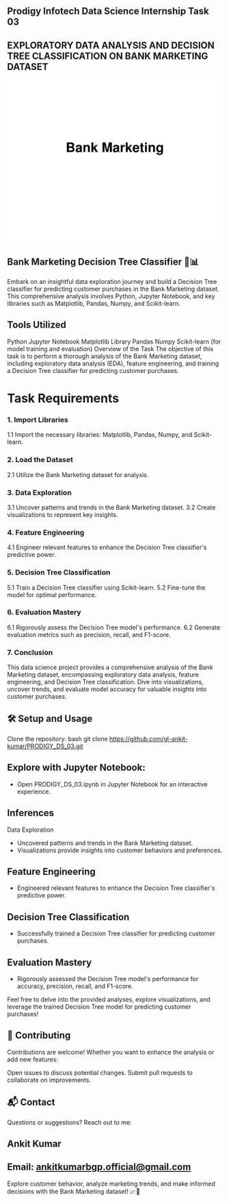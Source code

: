 ## Prodigy Infotech Data Science Internship Task 03

## EXPLORATORY DATA ANALYSIS AND DECISION TREE CLASSIFICATION ON BANK MARKETING DATASET
<div align="center">
 <img src="https://github.com/gl-ankit-kumar/PRODIGY_DS_03/blob/main/bank-marketing.png" alt="Bank Marketing Logo">
</div>

## Bank Marketing Decision Tree Classifier 🏦📊
Embark on an insightful data exploration journey and build a Decision Tree classifier for predicting customer purchases in the Bank Marketing dataset. This comprehensive analysis involves Python, Jupyter Notebook, and key libraries such as Matplotlib, Pandas, Numpy, and Scikit-learn.

## Tools Utilized
Python
Jupyter Notebook
Matplotlib Library
Pandas
Numpy
Scikit-learn (for model training and evaluation)
Overview of the Task
The objective of this task is to perform a thorough analysis of the Bank Marketing dataset, including exploratory data analysis (EDA), feature engineering, and training a Decision Tree classifier for predicting customer purchases.

# Task Requirements
### 1. Import Libraries
1.1 Import the necessary libraries: Matplotlib, Pandas, Numpy, and Scikit-learn.

### 2. Load the Dataset
2.1 Utilize the Bank Marketing dataset for analysis.

### 3. Data Exploration
3.1 Uncover patterns and trends in the Bank Marketing dataset.
3.2 Create visualizations to represent key insights.

### 4. Feature Engineering
4.1 Engineer relevant features to enhance the Decision Tree classifier's predictive power.

### 5. Decision Tree Classification
5.1 Train a Decision Tree classifier using Scikit-learn.
5.2 Fine-tune the model for optimal performance.

### 6. Evaluation Mastery
6.1 Rigorously assess the Decision Tree model's performance.
6.2 Generate evaluation metrics such as precision, recall, and F1-score.

### 7. Conclusion
This data science project provides a comprehensive analysis of the Bank Marketing dataset, encompassing exploratory data analysis, feature engineering, and Decision Tree classification. Dive into visualizations, uncover trends, and evaluate model accuracy for valuable insights into customer purchases.

## 🛠️ Setup and Usage
Clone the repository:
  bash   git clone https://github.com/gl-ankit-kumar/PRODIGY_DS_03.git   

## Explore with Jupyter Notebook:
  - Open PRODIGY_DS_03.ipynb in Jupyter Notebook for an interactive experience.

## Inferences
Data Exploration
 - Uncovered patterns and trends in the Bank Marketing dataset.
 - Visualizations provide insights into customer behaviors and preferences.

## Feature Engineering
 - Engineered relevant features to enhance the Decision Tree classifier's predictive power.

## Decision Tree Classification
 - Successfully trained a Decision Tree classifier for predicting customer purchases.

## Evaluation Mastery
 - Rigorously assessed the Decision Tree model's performance for accuracy, precision, recall, and F1-score.

Feel free to delve into the provided analyses, explore visualizations, and leverage the trained Decision Tree model for predicting customer purchases!

## 🤝 Contributing
Contributions are welcome! Whether you want to enhance the analysis or add new features:

Open issues to discuss potential changes.
Submit pull requests to collaborate on improvements.

## 📬 Contact
Questions or suggestions? Reach out to me:

## Ankit Kumar
## Email: ankitkumarbgp.official@gmail.com

Explore customer behavior, analyze marketing trends, and make informed decisions with the Bank Marketing dataset! 📈💼
